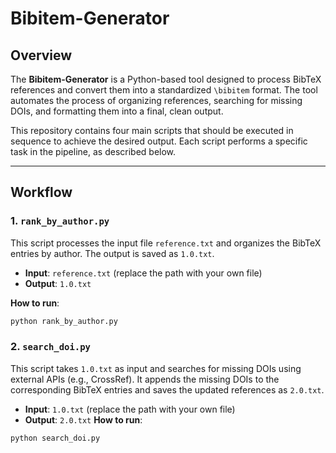 # Bibitem-Generator

## Overview
The **Bibitem-Generator** is a Python-based tool designed to process BibTeX references and convert them into a standardized `\bibitem` format. The tool automates the process of organizing references, searching for missing DOIs, and formatting them into a final, clean output.

This repository contains four main scripts that should be executed in sequence to achieve the desired output. Each script performs a specific task in the pipeline, as described below.

---

## Workflow

### 1. `rank_by_author.py`
This script processes the input file `reference.txt` and organizes the BibTeX entries by author. The output is saved as `1.0.txt`.

- **Input**: `reference.txt` (replace the path with your own file)
- **Output**: `1.0.txt`

**How to run**:
```bash
python rank_by_author.py
```
### 2. `search_doi.py`
This script takes `1.0.txt` as input and searches for missing DOIs using external APIs (e.g., CrossRef). It appends the missing DOIs to the corresponding BibTeX entries and saves the updated references as `2.0.txt`.

- **Input**: `1.0.txt` (replace the path with your own file)
- **Output**: `2.0.txt`
**How to run**:
```bash
python search_doi.py
```

